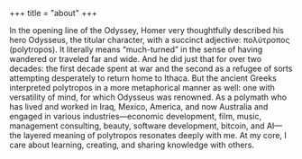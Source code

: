 +++
title = "about"
+++

In the opening line of the Odyssey, Homer very thoughtfully described his hero Odysseus, the titular character, with a succinct adjective: πολύτροπος (polytropos).  It literally means “much-turned” in the sense of having wandered or traveled far and wide. And he did just that for over two decades: the first decade spent at war and the second as a refugee of sorts attempting desperately to return home to Ithaca. But the ancient Greeks interpreted polytropos in a more metaphorical manner as well: one with versatility of mind, for which Odysseus was renowned. As a polymath who has lived and worked in Iraq, Mexico, America, and now Australia and engaged in various industries—economic development, film, music, management consulting, beauty, software development, bitcoin, and AI—the layered meaning of polytropos resonates deeply with me. At my core, I care about learning, creating, and sharing knowledge with others.